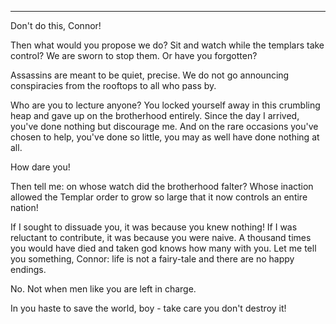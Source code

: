 
* * *

Don't do this, Connor! 

Then what would you propose we do? Sit and watch while the templars take control? We are sworn to stop them. Or have you forgotten? 

Assassins are meant to be quiet, precise. We do not go announcing conspiracies from the rooftops to all who pass by.

Who are you to lecture anyone? You locked yourself away in this crumbling heap and gave up on the brotherhood entirely. Since the day I arrived, you've done nothing but discourage me. And on the rare occasions you've chosen to help, you've  done so little, you may as well have done nothing at all.

How dare you!

Then tell me: on whose watch did the brotherhood falter? Whose inaction allowed the Templar order to grow so large that it now controls an entire nation! 

If I sought to dissuade you, it was because you knew nothing! If I was reluctant to contribute, it was because you were naive. A thousand times you would have died and taken god knows how many with you. Let me tell you something, Connor: life is not a fairy-tale and there are no happy endings.

No. Not when men like you are left in charge.

In you haste to save the world, boy - take care you don't destroy it!

